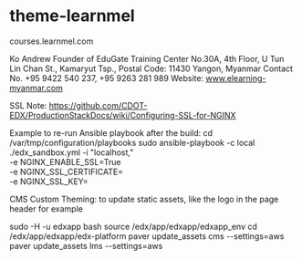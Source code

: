 # theme-learnmel

courses.learnmel.com

Ko Andrew
Founder of EduGate Training Center
No.30A, 4th Floor, U Tun Lin Chan St.,
Kamaryut Tsp., Postal Code: 11430
Yangon, Myanmar
Contact No. +95 9422 540 237, +95 9263 281 989
Website: www.elearning-myanmar.com


SSL Note:
  https://github.com/CDOT-EDX/ProductionStackDocs/wiki/Configuring-SSL-for-NGINX


Example to re-run Ansible playbook after the build:
cd /var/tmp/configuration/playbooks
    sudo ansible-playbook -c local ./edx_sandbox.yml -i "localhost," \
        -e NGINX_ENABLE_SSL=True \
        -e NGINX_SSL_CERTIFICATE=<path> \
        -e NGINX_SSL_KEY=<path>


CMS Custom Theming: to update static assets, like the logo in the page header for example

  sudo -H -u edxapp bash
  source /edx/app/edxapp/edxapp_env
  cd /edx/app/edxapp/edx-platform
  paver update_assets cms --settings=aws
  paver update_assets lms --settings=aws

